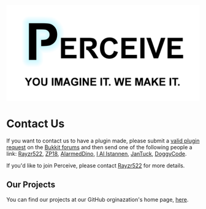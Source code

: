 ![Perceive Logo](https://github.com/PerceiveDev/PerceiveResources/raw/master/branding/logo_plus_slogan.png)

# Contact Us
If you want to contact us to have a plugin made, please submit a [valid plugin request](https://bukkit.org/threads/read-me-first-plugin-requests-guide.81209/) on the [Bukkit forums](https://bukkit.org/forums/plugin-requests.96/) and then send one of the following people a link: [Rayzr522](https://bukkit.org/conversations/add?to=Rayzr522), [ZP18](https://bukkit.org/conversations/add?to=ZP18), [AlarmedDino](https://bukkit.org/conversations/add?to=AlarmedDino), [I Al Istannen](https://bukkit.org/conversations/add?to=I%20Al%20Istannen), [JanTuck](https://bukkit.org/conversations/add?to=JanTuck), [DoggyCode](https://bukkit.org/conversations/add?to=DoggyCode™).

If you'd like to join Perceive, please contact [Rayzr522](https://bukkit.org/conversations/add?to=Rayzr522) for more details.

## Our Projects
You can find our projects at our GitHub orginazation's home page, [here](https://www.github.com/PerceiveDev/).

